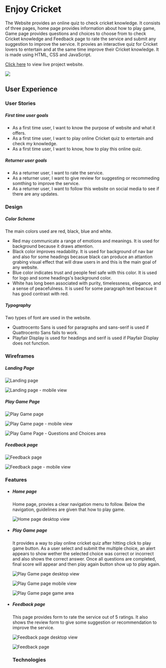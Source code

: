 # Enjoy Cricket

The Website provides an online quiz to check cricket knowledge. It consists of three pages, home page provides information about how to play game, Game page provides questions and choices to choose from to check Cricket knowledge and Feedback page to rate the service and submit any suggestion to improve the service. It provies an interactive quiz for Cricket lovers to entertain and at the same time improve their Cricket knowledge. It is made using HTML, CSS and JavaScript.

[Click here](https://zahid295.github.io/Enjoy-cricket/) to view live project website.

<img src="assets/images/site-home-page.png">

## User Experience

### User Stories

##### First time user goals

- As a first time user, I want to know the purpose of website and what it offers.
- As a first time user, I want to play online Cricket quiz to entertain and check my knowledge.
- As a first time user, I want to know, how to play this online quiz.
  
##### Returner user goals

- As a returner user, I want to rate the service.
- As a returner user, I want to give review for suggesting or recommeding somthing to improve the service.
- As a returner user, I want to follow this website on social media to see if there are any updates.

### Design

##### Color Scheme

The main colors used are red, black, blue and white.

- Red may communicate a range of emotions and meanings. It is used for background because it draws attention.
- Black color improves readability. It is used for background of nav bar and also for some headings becasue black can produce an attantion grabing visual effect that will draw users in and this is the main goal of any website.
- Blue color indicates trust and people feel safe with this color. It is used for logo and some headings's background color.
- White has long been associated with purity, timelessness, elegance, and a sense of peacefulness. It is used for some paragraph text beacsue it has good contrast with red.
  
##### Typography

Two types of font are used in the website.

- Quattrocento Sans is used for paragraphs and sans-serif is used if Quattrocento Sans fails to work.
- Playfair Display is used for headings and serif is used if Playfair Display does not function.

### Wireframes

##### Landing Page

![Landing page](assets/images/home-page.png)

![Landing page - mobile view](assets/images/home-page-mobile-view.png)

##### Play Game Page

![Play Game page](assets/images/playgame-page.png)

![Play Game page - mobile view](assets/images/Playgame%20page%20-%20Mobile%20view.png)

![Play Game Page - Questions and Choices area](assets/images/playgame-page-game-area-view.png)

##### Feedback page

![Feedback page](assets/images/)

![Feedback page - mobile view](assets/images/feedback-page-mobile-view.png)

### Features

- ##### Home page
  
  Home page, provies a clear navigation menu to follow. Below the navigation, guidelines are given that how to play game.
  
  ![Home page desktop view](assets/images/feedback-page.png)
  
- ##### Play Game page

  It provides a way to play online cricket quiz after hitting click to play game button. As a user select and submit the multiple choice, an alert appears to show wether the selected choice was correct or incorrect and also shows the correct answer. Once all questions are completed, final score will appear and then play again button show up to play again.
  
  ![Play Game page desktop view](assets/images/feedback-page-project.png)

  ![Play Game page mobile view](assets/images/playgame-page-mobile-view-project.png)

  ![Play Game page game area](assets/images/playgame-area-project.png)
- ##### Feedback page
  
  This page provides form to rate the service out of 5 ratings. It also shows the review form to give some suggestion or recommendation to improve the service.

  ![Feedback page desktop view](assets/images/feedback-page-project.png)

  ![Feedback page](assets/images/feedback-page-mobile-view-project.png)
  
  ### Technologies
  
  
